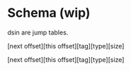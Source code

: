 # Schema (wip)

dsin are jump tables.

[next offset][this offset][tag][type][size]


[next offset][this offset][tag][type][size]